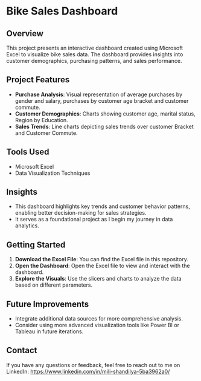 # Bike Sales Dashboard

## Overview
This project presents an interactive dashboard created using Microsoft Excel to visualize bike sales data. The dashboard provides insights into customer demographics, purchasing patterns, and sales performance.

## Project Features
- **Purchase Analysis**: Visual representation of average purchases by gender and salary, purchases by customer age bracket and customer commute.
- **Customer Demographics**: Charts showing customer age, marital status, Region by Education.
- **Sales Trends**: Line charts depicting sales trends over customer Bracket and Customer Commute.

## Tools Used
- Microsoft Excel
- Data Visualization Techniques

## Insights
- This dashboard highlights key trends and customer behavior patterns, enabling better decision-making for sales strategies.
- It serves as a foundational project as I begin my journey in data analytics.

## Getting Started
1. **Download the Excel File**: You can find the Excel file in this repository.
2. **Open the Dashboard**: Open the Excel file to view and interact with the dashboard.
3. **Explore the Visuals**: Use the slicers and charts to analyze the data based on different parameters.

## Future Improvements
- Integrate additional data sources for more comprehensive analysis.
- Consider using more advanced visualization tools like Power BI or Tableau in future iterations.

## Contact
If you have any questions or feedback, feel free to reach out to me on LinkedIn: https://www.linkedin.com/in/mili-shandilya-5ba3962a0/

